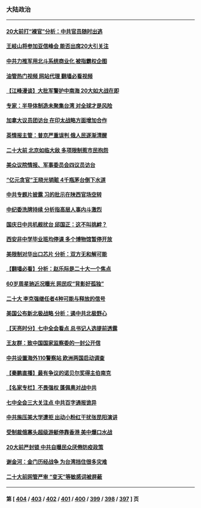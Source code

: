 ### 大陆政治
---
#### [20大前打“裸官”分析：中共官员随时出逃](../../pages/ncid277/n13842914.md?10120445) 
#### [王岐山将参加亚信峰会 能否出席20大引关注](../../pages/ncid277/n13843231.md?10120445) 
#### [中共力推军用北斗系统商业化 被指霸权企图](../../pages/ncid277/n13842912.md?10120445) 
#### [油管热门视频 网站代理 翻墙必看视频](http://209.222.30.114:81/youtube.html?10120445)
#### [【江峰漫谈】大批军警护中南海 20大如大战在即](../../pages/ncid277/n13843187.md?10120445) 
#### [专家：半导体制造未聚集台湾 对全球才是风险](../../pages/ncid277/n13842760.md?10120445) 
#### [加拿大议员团访台 在印太战略方面增加合作](../../pages/ncid277/n13842986.md?10120445) 
#### [英情报主管：普京严重误判 俄人民逐渐清醒](../../pages/ncid277/n13843158.md?10120445) 
#### [二十大前 北京如临大敌 多项限制惹市民抱怨](../../pages/ncid277/n13843099.md?10120445) 
#### [美众议院情报、军事委员会四议员访台](../../pages/ncid277/n13843018.md?10120445) 
#### [“亿元贪官”王晓光销赃 4千瓶茅台倒下水道](../../pages/ncid277/n13843068.md?10120445) 
#### [中共专题片披露 习的批示在陕西官场空转](../../pages/ncid277/n13843071.md?10120445) 
#### [中纪委洗牌持续 分析指高层人事内斗激烈](../../pages/ncid277/n13842929.md?10120445) 
#### [国庆日中共机舰扰台 邱国正：这不叫挑衅？](../../pages/ncid277/n13842802.md?10120445) 
#### [西安非中学毕业班均停课 多个博物馆暂停开放](../../pages/ncid277/n13842719.md?10120445) 
#### [美限制对华出口芯片 分析：双方无和解可能](../../pages/ncid277/n13842647.md?10120445) 
#### [【翻墙必看】分析：赵乐际是二十大一个焦点](../../pages/ncid277/n13842842.md?10120445) 
#### [60岁周星驰近况曝光 网民叹“背影好孤独”](../../pages/ncid277/n13842632.md?10120445) 
#### [二十大 李克强继任者4种可能与释放的信号](../../pages/ncid277/n13842649.md?10120445) 
#### [美国公布新北极战略 分析：遏中共北极野心](../../pages/ncid277/n13842730.md?10120445) 
#### [【天亮时分】七中全会看点 总书记人选提前透露](../../pages/ncid277/n13842636.md?10120445) 
#### [王友群：致中国国家监察委的一封公开信](../../pages/ncid277/n13842611.md?10120445) 
#### [中共设置海外110警察站 欧洲两国启动调查](../../pages/ncid277/n13842597.md?10120445) 
#### [【秦鹏直播】最有争议的诺贝尔奖得主伯南克](../../pages/ncid277/n13842633.md?10120445) 
#### [【名家专栏】不畏强权 蓬佩奥对战中共](../../pages/ncid277/n13842460.md?10120445) 
#### [七中全会三大关注点 中共百字通报诡异](../../pages/ncid277/n13842488.md?10120445) 
#### [中共施压美大学遭拒 出动小粉红干扰张昆阳演讲](../../pages/ncid277/n13842202.md?10120445) 
#### [受制裁俄寡头超级游艇停靠香港 美中爆口水战](../../pages/ncid277/n13842487.md?10120445) 
#### [20大前严封锁 中共自曝民众厌倦防疫政策](../../pages/ncid277/n13842480.md?10120445) 
#### [谢金河：金门历经战争 为台湾挡住很多灾难](../../pages/ncid277/n13842379.md?10120445) 
#### [二十大前网管严审 “变天”等敏感词被屏蔽](../../pages/ncid277/n13842389.md?10120445) 

---
#### 第 [ [404](./404.md?10120445) / [403](./403.md?10120445) / [402](./402.md?10120445) / [401](./401.md?10120445) / [400](./400.md?10120445) / [399](./399.md?10120445) / [398](./398.md?10120445) / [397](./397.md?10120445) ] 页
